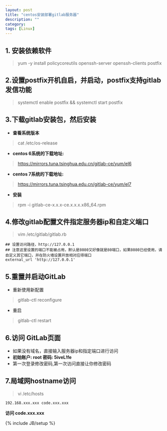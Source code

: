 ```yaml
---
layout: post
title: "centos安装部署gitlab服务器"
description: ""
category: 
tags: [Linux]
---
```



## 1. 安装依赖软件
> yum -y install policycoreutils openssh-server openssh-clients postfix

## 2.设置postfix开机自启，并启动，postfix支持gitlab发信功能
> systemctl enable postfix && systemctl start postfix

## 3.下载gitlab安装包，然后安装

- **查看系统版本**
> cat /etc/os-release

- **centos 6系统的下载地址:**
> https://mirrors.tuna.tsinghua.edu.cn/gitlab-ce/yum/el6

- **centos 7系统的下载地址:**
> https://mirrors.tuna.tsinghua.edu.cn/gitlab-ce/yum/el7

- **安装**
> rpm -i gitlab-ce-x.x.x-ce.x.x.x.x86_64.rpm

## 4.修改gitlab配置文件指定服务器ip和自定义端口
> vim  /etc/gitlab/gitlab.rb

```
## 设置访问路径，http://127.0.0.1 
## 注意这里设置的端口不能被占用，默认是8080又好像就是80端口，如果8080已经使用，请自定义其它端口，并在防火墙设置开放相对应得端口
external_url 'http://127.0.0.1'
```

## 5.重置并启动GitLab

- 重新使用新配置
> gitlab-ctl reconfigure

- 重启
> gitlab-ctl restart

## 6.访问 GitLab页面

- 如果没有域名，直接输入服务器ip和指定端口进行访问
- **初始账户: root 密码: 5iveL!fe**
- 第一次登录修改密码,第一次访问直接让你修改密码

## 7.局域网hostname访问
> vi /etc/hosts

```apple js
192.168.xxx.xxx code.xxx.xxx
```

**访问 code.xxx.xxx**


{% include JB/setup %}
